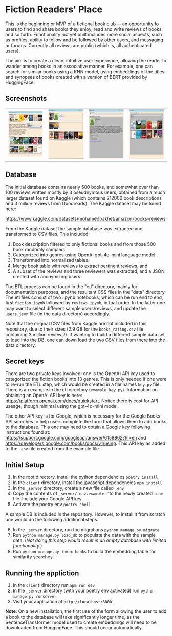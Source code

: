 # Fiction Readers' Place

This is the beginning or MVP of a fictional book club -- an opportunity fo users to find and share books they enjoy, read and write reviews of books, and so forth. Functionality *not* yet built includes more social aspects, such as profiles, ability to follow and be followed by other users, and messaging or forums. Currently all reviews are public (which is, all authenticated users).

The aim is to create a clean, intuitive user experience, allowing the reader to wander among books in an 
associative manner. For example, one can search for similar books using a KNN model, using embeddings of the titles and synopses of books created with a version of BERT provided by HuggingFace. 

## Screenshots

<table>
    <tr>
        <td><img src="screenshots/screenshot1.png" alt="Screenshot 1" width="200"/></td>
        <td><img src="screenshots/screenshot2.png" alt="Screenshot 2" width="200"/></td>
        <td><img src="screenshots/screenshot3.png" alt="Screenshot 3" width="200"/></td>
        <td><img src="screenshots/screenshot4.png" alt="Screenshot 3" width="200"/></td>
    </tr>
</table>

## Database

The initial database contains nearly 500 books, and somewhat over than 100 reviews written mostly by 3 pseudnymous users, obtained from a much larger dataset found on Kaggle (which contains 212000 book descriptions and 3 million reviews from Goodreads). The Kaggle dataset may be found here:

https://www.kaggle.com/datasets/mohamedbakhet/amazon-books-reviews

From the Kaggle dataset the sample database was extracted and transformed to CSV files. This included:

1) Book description filtered to only fictional books and from those 500 book randomly sampled.
2) Categorized into genres using OpenAI gpt-4o-mini language model.
3) Transformed into normalized tables.
4) Merge book table with reviews to extract pertinent reviews, and
5) A subset of the reviews and three reviewers was extracted, and a JSON created with anonymizing users.

The ETL process can be found in the "etl" directory, mainly for documentation purposes, and the resultant CSS files in the "data" directory. The etl files consist of two .ipynb notebooks, which can be run end to end, first `fiction.ipynb` followed by `reviews.ipynb`, in that order. In the latter one may want to select different sample users/reviews, and update the `users.json` file (in the data directory) accordingly.

Note that the original CSV files from Kaggle are not included in this repository, due to their sizes (2.9 GB for the `books_rating.csv` file containing 3 million reviews!). If wanting to build a different sample data set to load into the DB, one can down load the two CSV files from there into the data directory.

## Secret keys

There are two private keys involved: one is the OpenAI API key used to categorized the fiction books into 13 genres. This is only needed if one were to re-run the ETL step, which would be created in a file names `key.py` file. There is an example in the etl directory (`example_key.py`). Information on obtaining an OpenAI API key is here: https://platform.openai.com/docs/quickstart. Notice there is cost for API useage, though minimal using the gpt-4o-mini model.

The other API key is for Google, which is necessary for the Google Books API searches to help users complete the form that allows them to add books to the database. This one may need to obtain a Google key following instructions found at: https://support.google.com/googleapi/answer/6158862?hl=en and https://developers.google.com/books/docs/v1/using. This API key as added to the `.env` file created from the example file.

## Initial Setup
1. In the root directory, install the python dependencies `poetry install`
2. In the `client` directory, install the javascript dependencies `npm install`
3. In the `_server` directory, create a new file called `.env`
4. Copy the contents of `_server/.env.example` into the newly created `.env` file. Include your Google API key.
5. Activate the poetry env `poetry shell`

A sample DB is included in the repository. However, to install it from scratch one would do the following additional steps.

6. In the `_server` directory, run the migrations `python manage.py migrate`
7. Run `python manage.py load_db` to populate the data with the sample data. (*Not doing this step would result in an empty database with limited functionality.*)
8. Run `python manage.py index_books` to build the embedding table for similarity searches.

## Running the appliction
1. In the `client` directory run `npm run dev`
2. In the `_server` directory (with your poetry env activated) run `python manage.py runserver`
3. Visit your application at `http://localhost:8000`

**Note**: On a new installation, the first use of the form allowing the user to add a book
to the database will take significantly longer time, as the SentenceTransformer model used to create 
embeddings will need to be downloaded from HuggingFace. This should occur automatically.
